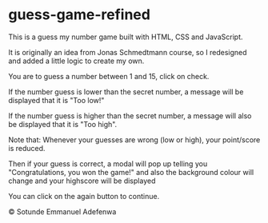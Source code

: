 # guess-game-refined
This is a guess my number game built with HTML, CSS and JavaScript.

It is originally an idea from Jonas Schmedtmann course, so I redesigned and added a little logic to create my own.

You are to guess a number between 1 and 15, click on check.

If the number guess is lower than the secret number, a message will be displayed that it is "Too low!"

If the number guess is higher than the secret number, a message will also be displayed that it is "Too high".

Note that: Whenever your guesses are wrong (low or high), your point/score is reduced.

Then if your guess is correct, a modal will pop up telling you "Congratulations, you won the game!" and also the background colour will change and your highscore will be displayed 

You can click on the again button to continue.

© Sotunde Emmanuel Adefenwa 



